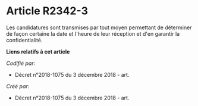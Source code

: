 # Article R2342-3

Les candidatures sont transmises par tout moyen permettant de déterminer de façon certaine la date et l'heure de leur
réception et d'en garantir la confidentialité.

**Liens relatifs à cet article**

_Codifié par_:

  - Décret n°2018-1075 du 3 décembre 2018 - art.

_Créé par_:

  - Décret n°2018-1075 du 3 décembre 2018 - art.
